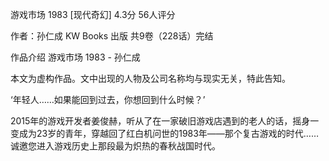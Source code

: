 游戏市场 1983 [现代奇幻]
4.3分 56人评分

作者：孙仁成
KW Books 出版
共9卷（228话）完结

作品介绍
游戏市场 1983 - 孙仁成

本文为虚构作品。文中出现的人物及公司名称均与现实无关，特此告知。

‘年轻人……如果能回到过去，你想回到什么时候？’

2015年的游戏开发者姜俊赫，听从了在一家破旧游戏店遇到的老人的话，摇身一变成为23岁的青年，穿越回了红白机问世的1983年——那个复古游戏的时代……
诚邀您进入游戏历史上那段最为炽热的春秋战国时代。